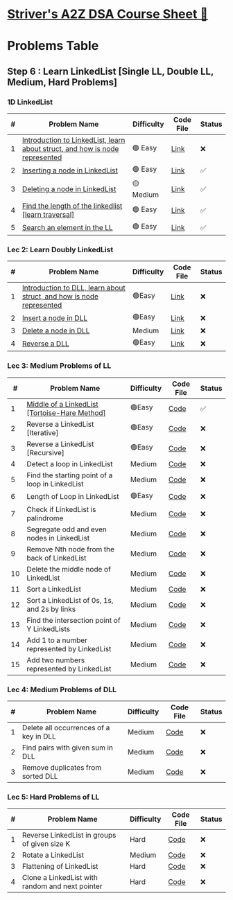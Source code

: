 # [Striver's A2Z DSA Course Sheet 🚀](https://takeuforward.org/strivers-a2z-dsa-course/strivers-a2z-dsa-course-sheet-2)
# Problems Table

## Step 6 : Learn LinkedList [Single LL, Double LL, Medium, Hard Problems]
### 1D LinkedList
| #  | Problem Name                                | Difficulty | Code File  | Status |
|----|---------------------------------------------|------------|------------|--------|
| 1  |[Introduction to LinkedList, learn about struct, and how is node represented]()|🟢 Easy| [Link]()   |❌|
| 2  |[Inserting a node in LinkedList](https://www.geeksforgeeks.org/problems/linked-list-insertion-1587115620/0?utm_source=youtube&utm_medium=collab_striver_ytdescription&utm_campaign=linked-list-insertion)|🟢 Easy| [Link](https://github.com/RiyaaChauhan/Striver-A2Z/blob/main/Day_01/_01.%20Inserting%20a%20node%20in%20LL/code.py)|✅|
| 3  |[Deleting a node in LinkedList]()|🟡Medium| [Link](https://github.com/RiyaaChauhan/Striver-A2Z/tree/main/Day_01/_02.%20Deleting%20a%20node%20in%20LL)|✅|
| 4  |[Find the length of the linkedlist [learn traversal]](https://www.geeksforgeeks.org/problems/count-nodes-of-linked-list/0?utm_source=youtube&utm_medium=collab_striver_ytdescription&utm_campaign=count-nodes-of-linked-list)|🟢 Easy| [Link](https://github.com/RiyaaChauhan/Striver-A2Z/tree/main/Day_01/_03.%20Find%20the%20length%20of%20the%20linkedlist)|✅|
| 5  |[Search an element in the LL](https://www.geeksforgeeks.org/problems/search-in-linked-list-1664434326/1?utm_source=youtube&utm_medium=collab_striver_ytdescription&utm_campaign=search-in-linked-list-1664434326)|🟢 Easy| [Link](https://github.com/RiyaaChauhan/Striver-A2Z/tree/main/Day_01/_04.%20Search%20an%20element%20in%20the%20LL)|✅|


### Lec 2: Learn Doubly LinkedList
| #  | Problem Name                                | Difficulty | Code File  | Status |
|----|---------------------------------------------|------------|------------|--------|
|1|[Introduction to DLL, learn about struct, and how is node represented]()|🟢Easy|[Link]()|❌|
|2|[Insert a node in DLL]()|🟢Easy|[Link]()|❌|
|3|[Delete a node in DLL]()|Medium|[Link]()|❌|
|4|[Reverse a DLL]()|🟢Easy|[Link]()|❌|

### Lec 3: Medium Problems of LL
| #  | Problem Name                                        | Difficulty | Code File | Status |
|----|---------------------------------------------------|------------|-----------|--------|
| 1  | [Middle of a LinkedList [Tortoise-Hare Method]](https://leetcode.com/problems/middle-of-the-linked-list/description/)|🟢Easy | [Code](https://github.com/RiyaaChauhan/Striver-A2Z/tree/main/Day_01/_05.%20Middle%20of%20LL) |✅|
| 2  | Reverse a LinkedList [Iterative]                | 🟢Easy       | [Code](#) | ❌      |
| 3  | Reverse a LinkedList [Recursive]                | 🟢Easy       | [Code](#) | ❌      |
| 4  | Detect a loop in LinkedList                     | Medium     | [Code](#) | ❌      |
| 5  | Find the starting point of a loop in LinkedList | Medium     | [Code](#) | ❌      |
| 6  | Length of Loop in LinkedList                    | 🟢Easy       | [Code](#) | ❌      |
| 7  | Check if LinkedList is palindrome               | Medium     | [Code](#) | ❌      |
| 8  | Segregate odd and even nodes in LinkedList      | Medium     | [Code](#) | ❌      |
| 9  | Remove Nth node from the back of LinkedList     | Medium     | [Code](#) | ❌      |
| 10 | Delete the middle node of LinkedList            | Medium     | [Code](#) | ❌      |
| 11 | Sort a LinkedList                               | Medium     | [Code](#) | ❌      |
| 12 | Sort a LinkedList of 0s, 1s, and 2s by links   | Medium     | [Code](#) | ❌      |
| 13 | Find the intersection point of Y LinkedLists   | Medium     | [Code](#) | ❌      |
| 14 | Add 1 to a number represented by LinkedList    | Medium     | [Code](#) | ❌      |
| 15 | Add two numbers represented by LinkedList      | Medium     | [Code](#) | ❌      |

### Lec 4: Medium Problems of DLL
| #  | Problem Name                                        | Difficulty | Code File | Status |
|----|---------------------------------------------------|------------|-----------|--------|
| 1  | Delete all occurrences of a key in DLL         | Medium     | [Code](#) | ❌      |
| 2  | Find pairs with given sum in DLL               | Medium     | [Code](#) | ❌      |
| 3  | Remove duplicates from sorted DLL              | Medium     | [Code](#) | ❌      |

### Lec 5: Hard Problems of LL
| #  | Problem Name                                          | Difficulty | Code File | Status |
|----|-----------------------------------------------------|------------|-----------|--------|
| 1  | Reverse LinkedList in groups of given size K       | Hard       | [Code](#) | ❌      |
| 2  | Rotate a LinkedList                                | Medium     | [Code](#) | ❌      |
| 3  | Flattening of LinkedList                           | Hard       | [Code](#) | ❌      |
| 4  | Clone a LinkedList with random and next pointer   | Hard       | [Code](#) | ❌      |